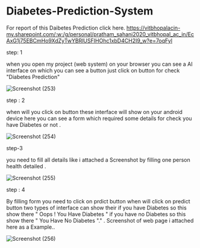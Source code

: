 # Diabetes-Prediction-System

For report of this Daibetes Prediction click here.
https://vitbhopalacin-my.sharepoint.com/:w:/g/personal/pratham_sahani2020_vitbhopal_ac_in/EcAxG1j75EBCmHo9XdZyTwYBRlUSFIHOhc1xbD4CH2I9_w?e=7oqFyl


step: 1

when you open my project (web system) on your browser you can see a AI interface on which you can see a button just click on button for check "Diabetes Prediction"

![Screenshot (253)](https://user-images.githubusercontent.com/106865923/191671888-c8997b44-c549-42c7-a114-9372f7b3b8fc.png)


step : 2 

when will you click on button these interface will show on your android device here you can see a form which required some details for check you have Diabetes or not .

![Screenshot (254)](https://user-images.githubusercontent.com/106865923/191671923-e7ca836b-6f35-4188-ab87-9a83f3c07f0e.png)


step-3

you need to fill all details like i attached a Screenshot by filling  one  person health detailed .

![Screenshot (255)](https://user-images.githubusercontent.com/106865923/191671798-529432dd-4bda-49d8-a324-3992ef0ba1ec.png)



step : 4

By filling form you need to click on prdict button when will click on predict button two types of interface can show their if you have Diabetes so this show there " Oops ! You Have Diabetes    " if you have no Diabetes so this show there " You Have No Diabetes   "." .
Screenshot of web page i attached here as a Example..


![Screenshot (256)](https://user-images.githubusercontent.com/106865923/191672052-34016737-9532-4667-b8d1-37485f758c4a.png)

